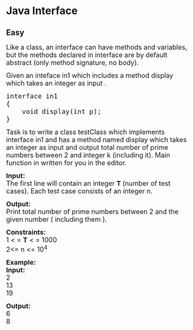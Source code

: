 # Java Interface
## Easy
<div class="problems_problem_content__Xm_eO"><p><span style="font-size: 18px;">Like a class, an interface can have methods and variables, but the methods declared in interface are by default abstract (only method signature, no body). &nbsp;</span></p>
<p><span style="font-size: 18px;">Given an inteface in1 which includes a method display which takes an integer as input .</span></p>
<pre><span style="font-size: 18px;">interface in1
{
    void display(int p);
}</span></pre>
<p><span style="font-size: 18px;">Task is to write a class testClass which implements interface in1 and has a method named display which takes an integer as input and output total number of prime numbers between 2 and integer k (including it). Main function in written for you in the editor.</span></p>
<p><span style="font-size: 18px;"><strong>Input:&nbsp;</strong><br>The first line will&nbsp;contain&nbsp;an&nbsp;integer&nbsp;<strong>T&nbsp;</strong>(number of test cases). Each test case consists of an integer n.</span></p>
<p><span style="font-size: 18px;"><strong>Output:&nbsp;</strong><br>Print total number of prime numbers between 2 and the given number ( including them ).</span></p>
<p><span style="font-size: 18px;"><strong>Constraints:&nbsp;</strong><br>1 &lt; =&nbsp;<strong>T</strong>&nbsp;&lt; = 1000<br>2&lt;= n &lt;= 10<sup>4</sup></span></p>
<p><span style="font-size: 18px;"><strong>Example:<br>Input:</strong><br>2<br>13<br>19</span></p>
<p><span style="font-size: 18px;"><strong>Output:</strong><br>6<br>8</span></p></div>